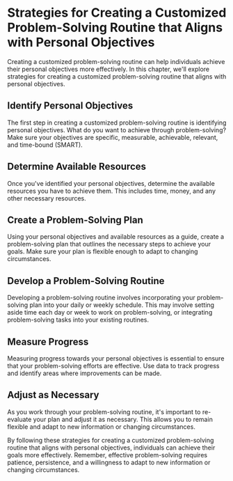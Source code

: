 # Strategies for Creating a Customized Problem-Solving Routine that Aligns with Personal Objectives

Creating a customized problem-solving routine can help individuals achieve their personal objectives more effectively. In this chapter, we'll explore strategies for creating a customized problem-solving routine that aligns with personal objectives.

Identify Personal Objectives
----------------------------

The first step in creating a customized problem-solving routine is identifying personal objectives. What do you want to achieve through problem-solving? Make sure your objectives are specific, measurable, achievable, relevant, and time-bound (SMART).

Determine Available Resources
-----------------------------

Once you've identified your personal objectives, determine the available resources you have to achieve them. This includes time, money, and any other necessary resources.

Create a Problem-Solving Plan
-----------------------------

Using your personal objectives and available resources as a guide, create a problem-solving plan that outlines the necessary steps to achieve your goals. Make sure your plan is flexible enough to adapt to changing circumstances.

Develop a Problem-Solving Routine
---------------------------------

Developing a problem-solving routine involves incorporating your problem-solving plan into your daily or weekly schedule. This may involve setting aside time each day or week to work on problem-solving, or integrating problem-solving tasks into your existing routines.

Measure Progress
----------------

Measuring progress towards your personal objectives is essential to ensure that your problem-solving efforts are effective. Use data to track progress and identify areas where improvements can be made.

Adjust as Necessary
-------------------

As you work through your problem-solving routine, it's important to re-evaluate your plan and adjust it as necessary. This allows you to remain flexible and adapt to new information or changing circumstances.

By following these strategies for creating a customized problem-solving routine that aligns with personal objectives, individuals can achieve their goals more effectively. Remember, effective problem-solving requires patience, persistence, and a willingness to adapt to new information or changing circumstances.



